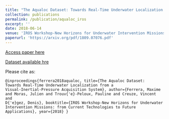 ```yaml
---
title: "The Aqualoc Dataset: Towards Real-Time Underwater Localization from a Visual-Inertial-Pressure Acquisition System"
collection: publications
permalink: /publication/aqualoc_iros
excerpt: ''
date: 2018-06-14
venue: 'IROS Workshop-New Horizons for Underwater Intervention Missions: from Current Technologies to Future Applications'
paperurl: 'https://arxiv.org/pdf/1809.07076.pdf'
---
```


[Access paper here](https://arxiv.org/pdf/1809.07076.pdf)

[Dataset available hre](http://www.lirmm.fr/aqualoc/)

Please cite as:

<code>@inproceedings{ferrera2018aqualoc,
  title={The Aqualoc Dataset: Towards Real-Time Underwater Localization from a Visual-Inertial-Pressure Acquisition System},
  author={Ferrera, Maxime and Moras, Julien and Trouv{\'e}-Peloux, Pauline and Creuze, Vincent and D{\'e}gez, Denis},
  booktitle={IROS Workshop-New Horizons for Underwater Intervention Missions: from Current Technologies to Future Applications},
  year={2018}
}
